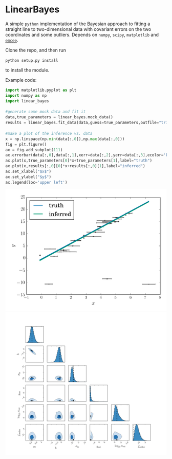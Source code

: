 # LinearBayes

A simple `python` implementation of the Bayesian approach to fitting a straight 
line to two-dimensional data with covariant errors on the two coordinates and some outliers. 
Depends on `numpy`, `scipy`, `matplotlib` and [`emcee`](https://github.com/dfm/emcee).

Clone the repo, and then run

`python setup.py install`

to install the module.

Example code:

```python
import matplotlib.pyplot as plt
import numpy as np
import linear_bayes

#generate some mock data and fit it
data,true_parameters = linear_bayes.mock_data()
results = linear_bayes.fit_data(data,guess=true_parameters,outfile="trial_fit",make_cornerplot=True,truths=true_parameters) 

#make a plot of the inference vs. data
x = np.linspace(np.min(data[:,0]),np.max(data[:,0]))
fig = plt.figure()
ax = fig.add_subplot(111)
ax.errorbar(data[:,0],data[:,1],xerr=data[:,2],yerr=data[:,3],ecolor='k',fmt='none',alpha=0.5)
ax.plot(x,true_parameters[0]*x+true_parameters[1],label="truth")
ax.plot(x,results[:,0][0]*x+results[:,0][1],label="inferred")
ax.set_xlabel("$x$")
ax.set_ylabel("$y$")
ax.legend(loc='upper left')
```

![Alt text](example_fit.png?raw=true)
![Alt text](example_triangle.png?raw=true)